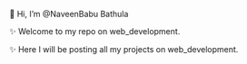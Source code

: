 👋 Hi, I’m @NaveenBabu Bathula

✨ Welcome to my repo on web_development.

✨ Here I will be posting all my projects on web_development.

